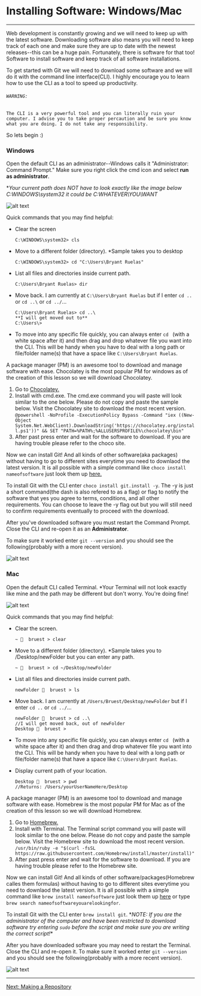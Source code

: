 # Installing Software: Windows/Mac
---
Web development is constantly growing and we will need to keep up with the latest software. Downloading software also means you will need to keep track of each one and make sure they are up to date with the newest releases--this can be a huge pain. Fortunately, there is software for that too! Software to install software and keep track of all software installations. 

To get started with Git we will need to download some software and we will do it with the command line interface(CLI). I highly encourage you to learn how to use the CLI as a tool to speed up productivity. 
 ###### `WARNING:`

`The CLI is a very powerful tool and you can literally ruin your computer. I advise you to take proper percaution and be sure you know what you are doing. I do not take any responsibility.`

So lets begin :)

### Windows
Open the default CLI as an administrator--Windows calls it "Administrator: Command Prompt."
Make sure you right click the cmd icon and select **run as administrator**.

\**Your current path does NOT have to look exactly like the image below C:WINDOWS\system32 it could be C:WHATEVER\YOU\WANT*

![alt text](https://cldup.com/mqr22_MuZm.PNG)

Quick commands that you may find helpful:
 - Clear the screen
    ```
    C:\WINDOWS\system32> cls
    ```
- Move to a different folder (directory). \*Sample takes you to desktop
    ```
    C:\WINDOWS\system32> cd "C:\Users\Bryant Ruelas"
    ```
- List all files and directories inside current path.
    ```
    C:\Users\Bryant Ruelas> dir
    ```
- Move back. I am currently at `C:\Users\Bryant Ruelas` but if I enter `cd ..` or `cd ..\` or `cd ../`...
    ```
    C:\Users\Bryant Ruelas> cd ..\
    **I will get moved out to**
    C:\Users\>
    ```
 - To move into any specific file quickly, you can always enter `cd ` (with a white space after it) and then drag and drop whatever file you want into the CLI. This will be handy when you have to deal with a long path or file/folder name(s) that have a space like `C:\Users\Bryant Ruelas`.
 
A package manager (PM) is an awesome tool to download and manage software with ease. Chocolatey is the most popular PM for windows as of the creation of this lesson so we will download Chocolatey. 
1. Go to [Chocolatey.](https://chocolatey.org/) 
2. Install with cmd.exe.
The cmd.exe command you will paste will look similar to the one below. Please do not copy and paste the sample below. 
Visit the Chocolatey site to download the most recent version.
`@powershell -NoProfile -ExecutionPolicy Bypass -Command "iex ((New-Object System.Net.WebClient).DownloadString('https://chocolatey.org/install.ps1'))" && SET "PATH=%PATH%;%ALLUSERSPROFILE%\chocolatey\bin"`
3. After past press enter and wait for the software to download. If you are having trouble please refer to the choco site. 

Now we can install Git! And all kinds of other software(aka packages) without having to go to different sites everytime you need to downlaod the latest version. It is all possible with a simple command like `choco install nameofsoftware` just look them up [here.](https://chocolatey.org/packages)

To install Git with the CLI enter `choco install git.install -y`. The -y is just a short command(the dash is also refered to as a flag) or flag to notify the software that yes you agree to terms, conditions, and all other requirements. You can choose to leave the -y flag out but you will still need to confirm requirements eventually to proceed with the download.

After you've downloaded software you must restart the Command Prompt. Close the CLI and re-open it as an **Administrator**.

To make sure it worked enter `git --version` and you should see the following(probably with a more recent version).

![alt text](https://cldup.com/qnaso7P-tZ.PNG)

### Mac
Open the default CLI called Terminal.
*Your Terminal will not look exactly like mine and the path may be different but don't worry. You're doing fine!

![alt text](https://cldup.com/kuQOnpphqe.png)

Quick commands that you may find helpful:
 - Clear the screen.
    ```
    ~ 🚀  bruest > clear
    ```
- Move to a different folder (directory). \*Sample takes you to /Desktop/newFolder but you can enter any path.
    ```
    ~ 🚀  bruest > cd ~/Desktop/newFolder
    ```
- List all files and directories inside current path.
    ```
    newFolder 🚀  bruest > ls 
    ```
- Move back. I am currently at `/Users/Bruest/Desktop/newFolder` but if I enter `cd ..` or  `cd ../`...
    ```
    newFolder 🚀  bruest > cd ..\
    //I will get moved back, out of newFolder
    Desktop 🚀  bruest >
    ```
- To move into any specific file quickly, you can always enter `cd ` (with a white space after it) and then drag and drop whatever file you want into the CLI. This will be handy when you have to deal with a long path or file/folder name(s) that have a space like `C:\Users\Bryant Ruelas`.

- Display current path of your location.
    ```
    Desktop 🚀  bruest > pwd
    //Returns: /Users/yourUserNameHere/Desktop
    ```

A package manager (PM) is an awesome tool to download and manage software with ease. Homebrew is the most popular PM for Mac as of the creation of this lesson so we will download Homebrew. 

1. Go to [Homebrew.](https://brew.sh/) 
2. Install with Terminal.
The Terminal script command you will paste will look similar to the one below. Please do not copy and paste the sample below. 
Visit the Homebrew site to download the most recent version.
`/usr/bin/ruby -e "$(curl -fsSL https://raw.githubusercontent.com/Homebrew/install/master/install)"`
3. After past press enter and wait for the software to download. If you are having trouble please refer to the Homebrew site. 

Now we can install Git! And all kinds of other software/packages(Homebrew calles them formulas) without having to go to different sites everytime you need to downlaod the latest version. It is all possible with a simple command like `brew install nameofsoftware` just look them up [here](http://braumeister.org/) or type `brew search nameofsoftwareyouarelookingfor`.

To install Git with the CLI enter `brew install git`.
\**NOTE: If you are the administrator of the computer and have been restricted to download software try entering `sudo` before the script and make sure you are writing the correct script!**

After you have downloaded software you may need to restart the Terminal. Close the CLI and re-open it.
To make sure it worked enter `git --version` and you should see the following(probably with a more recent version).

![alt text](https://cldup.com/OCjbbRcif0.png)

---
[Next: Making a Repository](./SimpleRepo.md)

